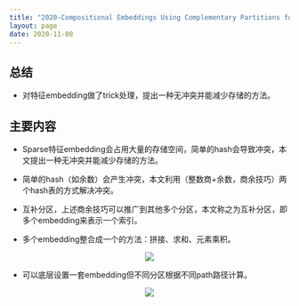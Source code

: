```yaml
---
title: "2020-Compositional Embeddings Using Complementary Partitions for Memory-Efficient Recommendation Systems"
layout: page
date: 2020-11-08
---
```


## 总结

- 对特征embedding做了trick处理，提出一种无冲突并能减少存储的方法。

## 主要内容

- Sparse特征embedding会占用大量的存储空间，简单的hash会导致冲突，本文提出一种无冲突并能减少存储的方法。

- 简单的hash（如余数）会产生冲突，本文利用（整数商+余数，商余技巧）两个hash表的方式解决冲突。

- 互补分区，上述商余技巧可以推广到其他多个分区，本文称之为互补分区，即多个embedding来表示一个索引。

- 多个embedding整合成一个的方法：拼接、求和、元素乘积。
<div style="text-align: center"><img src="/wiki/attach/images/C-embbeding-01.png" style="max-width:300px"></div>

- 可以底层设置一套embedding但不同分区根据不同path路径计算。
<div style="text-align: center"><img src="/wiki/attach/images/C-embbeding-02.png" style="max-width:300px"></div>
